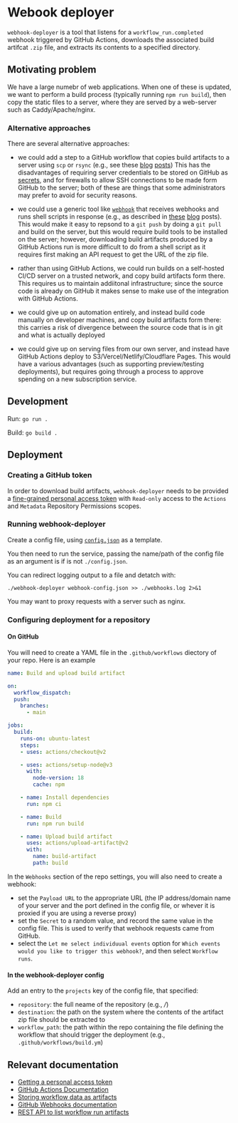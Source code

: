 # Webook deployer

`webhook-deployer` is a tool that listens for a `workflow_run.completed` webhook triggered by GitHub Actions, downloads the associated build artifcat `.zip` file, and extracts its contents to a specified directory. 

## Motivating problem

We have a large numebr of web applications. When one of these is updated, we want to perform a build process (typically running `npm run build`), then copy the static files to a server, where they are served by a web-server such as Caddy/Apache/nginx.


### Alternative approaches

There are several alternative approaches:

* we could add a step to a GitHub workflow that copies build artifacts to a server using `scp` or `rsync` (e.g., see these [blog](https://rderik.com/blog/a-simple-setup-for-a-build-and-deploy-system-using-github-actions/#the-build-and-deploy-architecture) [posts](https://dev.to/koddr/automate-that-a-practical-guide-to-github-actions-build-deploy-a-static-11ty-website-to-remote-virtual-server-after-push-d19#ch-5))
This has the disadvantages of requiring server credentials to be stored on GitHub as [secrets](https://docs.github.com/en/actions/security-guides/encrypted-secrets), and for firewalls to allow SSH connections to be made form GitHub to the server; both of these are things that some administrators may prefer to avoid for security reasons.

* we could use a generic tool like [`webhook`](https://github.com/adnanh/webhook) that receives webhooks and runs shell scripts in response (e.g., as described in [these](https://maximorlov.com/automated-deployments-from-github-with-webhook/) [blog](https://betterprogramming.pub/how-to-automatically-deploy-from-github-to-server-using-webhook-79f837dcc4f4) posts). This would make it easy to repsond to a `git push` by doing a `git pull` and build on the server, but this would require build tools to be installed on the server; however, downloading build artifacts produced by a GitHub Actions run is more difficult to do from a shell script as it requires first making an API request to get the URL of the zip file.

* rather than using GitHub Actions, we could run builds on a self-hosted CI/CD server on a trusted network, and copy build artifacts form there. This requires us to maintain addiitonal infrastructure; since the source code is already on GitHub it makes sense to make use of the integration with GitHub Actions.

* we could give up on automation entirely, and instead build code manually on developer machines, and copy build artifacts form there: this carries a risk of divergence between the source code that is in git and what is actually deployed

* we could give up on serving files from our own server, and instead have GitHub Actions deploy to S3/Vercel/Netlify/Cloudflare Pages. This would have a various advantages (such as supporting preview/testing deployments), but requires going through a process to approve spending on a new subscription service.


## Development

Run: `go run .`

Build: `go build .`


## Deployment

### Creating a GitHub token

In order to download build artifacts, `webhook-deployer` needs to be provided a [fine-grained personal access token](https://docs.github.com/en/authentication/keeping-your-account-and-data-secure/creating-a-personal-access-token) with  `Read-only` access to the `Actions` and `Metadata` Repository Permissions scopes.


### Running webhook-deployer

Create a config file, using [`config.json`](./config.json) as a template.

You then need to run the service, passing the name/path of the config file as an argument is if is not `./config.json`.

You can redirect logging output to a file and detatch with:

    ./webhook-deployer webhook-config.json >> ./webhooks.log 2>&1

You may want to proxy requests with a server such as nginx.


### Configuring deployment for a repository

#### On GitHub

You will need to create a YAML file in the `.github/workflows` diectory of your repo. Here is an example


```yaml
name: Build and upload build artifact

on:
  workflow_dispatch:
  push:
    branches:
      - main

jobs:
  build:
    runs-on: ubuntu-latest
    steps:
    - uses: actions/checkout@v2

    - uses: actions/setup-node@v3
      with:
        node-version: 18
        cache: npm

    - name: Install dependencies
      run: npm ci

    - name: Build
      run: npm run build

    - name: Upload build artifact
      uses: actions/upload-artifact@v2
      with:
        name: build-artifact
        path: build
```

In the `Webhooks` section of the repo settings, you will also need to create a webhook:

* set the `Payload URL` to the appropriate URL (the IP address/domain name of your server and the port defined in the config file, or whever it is proxied if you are using a reverse proxy)
* set the `Secret` to a random value, and record the same value in the config file. This is used to verify that webhook requests came from GitHub.
* select the `Let me select individuual events` option for `Which events would you like to trigger this webhook?`, and then select `Workflow runs`.


#### In the webhook-deployer config

Add an entry to the `projects` key of the config file, that specified:

* `repository`: the full neame of the repository (e.g., *<org or account name>/<project name>*)
* `destination`: the path on the system where the contents of the artifact zip file should be extracted to
* `workflow_path`: the path within the repo containing the file defining the workflow that should trigger the deployment (e.g., `.github/workflows/build.ym`)


## Relevant documentation

* [Getting a personal access token](https://docs.github.com/en/authentication/keeping-your-account-and-data-secure/creating-a-personal-access-token)
* [GitHub Actions Documentation](https://docs.github.com/en/actions)
* [Storing workflow data as artifacts](https://docs.github.com/en/actions/using-workflows/storing-workflow-data-as-artifacts)
* [GitHub Webhooks documentation](https://docs.github.com/en/webhooks-and-events/webhooks)
* [REST API to list workflow run artifacts](https://docs.github.com/en/rest/actions/artifacts?apiVersion=2022-11-28#list-workflow-run-artifacts)
